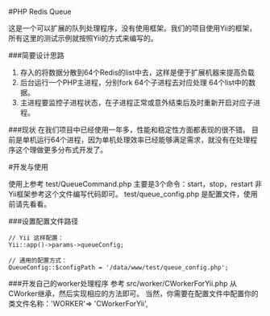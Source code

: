 #PHP Redis Queue

这是一个可以扩展的队列处理程序，没有使用框架。我们的项目使用Yii的框架，所有这里的测试示例就按照Yii的方式来编写的。

###简要设计思路
1. 存入的将数据分散到64个Redis的list中去，这样是便于扩展机器来提高负载
2. 后台运行一个PHP主进程，分别fork 64个子进程去对应处理 64个list中的数据。
3. 主进程要监控子进程状态，在子进程正常或意外结束后及时重新开启对应子进程。

###现状
在我们项目中已经使用一年多，性能和稳定性方面都表现的很不错。
目前是单机运行64个进程，因为单机处理效率已经能够满足需求，就没有在处理程序这个理做更多分布式开发了。

#开发与使用

使用上参考 test/QueueCommand.php 主要是3个命令：start，stop，restart 非Yii框架参考这个文件编写代码即可。
test/queue_config.php 是配置文件，使用前请先看看。

###设置配置文件路径
```
// Yii 这样配置：
Yii::app()->params->queueConfig;

// 通用的配置方式：
QueueConfig::$configPath = '/data/www/test/queue_config.php';
```

###开发自己的worker处理程序
参考 src/worker/CWorkerForYii.php 从CWorker继承，然后实现相应的方法即可。
当然，你需要在配置文件中配置你的类文件名称：'WORKER'=> 'CWorkerForYii',
